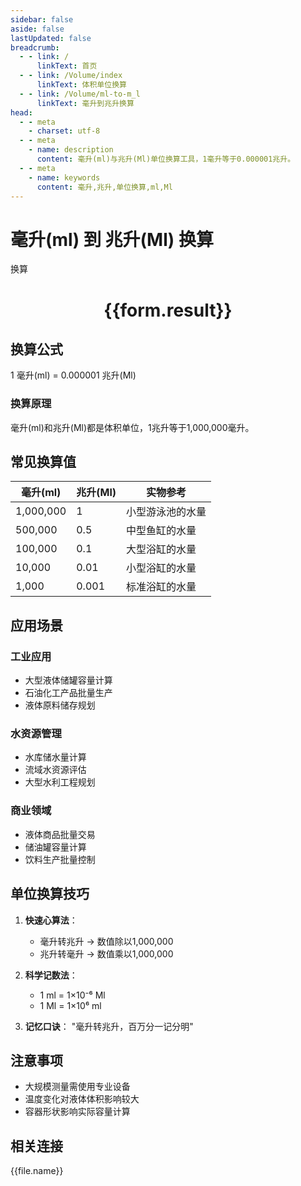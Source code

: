 ```yaml
---
sidebar: false
aside: false
lastUpdated: false
breadcrumb:
  - - link: /
      linkText: 首页
  - - link: /Volume/index
      linkText: 体积单位换算
  - - link: /Volume/ml-to-m_l
      linkText: 毫升到兆升换算
head:
  - - meta
    - charset: utf-8
  - - meta
    - name: description
      content: 毫升(ml)与兆升(Ml)单位换算工具，1毫升等于0.000001兆升。
  - - meta
    - name: keywords
      content: 毫升,兆升,单位换算,ml,Ml
---
```


# 毫升(ml) 到 兆升(Ml) 换算

<script setup>
import { onMounted, reactive, inject ,ref  } from 'vue'
import { NButton,NForm ,NFormItem,NInput,NInputNumber,NSelect,NCard,useMessage ,NGrid ,NGi } from 'naive-ui'
import { defineClientComponent } from 'vitepress'
import { Volume } from '../../files';

const convert = inject('convert')
const formRef = ref(null);
const rules = {
  number:{
    required: true,
    type: 'number',
    trigger: "blur"
  }
}
const form = reactive({
  number:null,
  result:'',
  title:'毫升(ml)到兆升(Ml)换算'
})

const convertHandler = (e) => {
  e.preventDefault();
  formRef.value?.validate((errors)=>{
    if (!errors) {
      form.result = `${form.number} ml = ${convert(form.number).from('ml').to('Ml')} Ml`
    }
  })
}
</script>

<n-form size="large" :model="form" ref='formRef' :rules="rules">
  <n-form-item label="数值" path="number">
    <n-input-number size="large" style="width:100%" :min="0" v-model:value="form.number" placeholder="请输入毫升数值" />
  </n-form-item>
  <n-form-item>
    <n-button type="primary" style="width:100%" @click="convertHandler">换算</n-button>
  </n-form-item>
</n-form>
<n-card embedded :bordered="false" hoverable>
  <div style="text-align:center">
    <h1>{{form.result}}</h1>
  </div>
</n-card>

## 换算公式
1 毫升(ml) = 0.000001 兆升(Ml)

### 换算原理
毫升(ml)和兆升(Ml)都是体积单位，1兆升等于1,000,000毫升。

## 常见换算值
| 毫升(ml) | 兆升(Ml) | 实物参考                 |
|---------|---------|--------------------------|
| 1,000,000 | 1       | 小型游泳池的水量          |
| 500,000  | 0.5     | 中型鱼缸的水量            |
| 100,000  | 0.1     | 大型浴缸的水量            |
| 10,000   | 0.01    | 小型浴缸的水量            |
| 1,000    | 0.001   | 标准浴缸的水量            |

## 应用场景
### 工业应用
- 大型液体储罐容量计算
- 石油化工产品批量生产
- 液体原料储存规划

### 水资源管理
- 水库储水量计算
- 流域水资源评估
- 大型水利工程规划

### 商业领域
- 液体商品批量交易
- 储油罐容量计算
- 饮料生产批量控制

## 单位换算技巧
1. **快速心算法**：
   - 毫升转兆升 → 数值除以1,000,000
   - 兆升转毫升 → 数值乘以1,000,000

2. **科学记数法**：
   - 1 ml = 1×10⁻⁶ Ml
   - 1 Ml = 1×10⁶ ml

3. **记忆口诀**：
   "毫升转兆升，百万分一记分明"

## 注意事项
- 大规模测量需使用专业设备
- 温度变化对液体体积影响较大
- 容器形状影响实际容量计算

## 相关连接
<n-grid x-gap="12" :cols="4">
  <n-gi v-for="(file, index) in Volume" :key="index">
    <n-button
      text
      tag="a"
      :href="file.path"
      type="primary"
    >
      {{file.name}}
    </n-button>
  </n-gi>
</n-grid>
